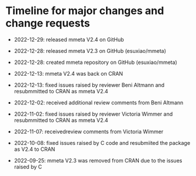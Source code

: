 # Timeline for major changes and change requests



* 2022-12-29: released mmeta V2.4 on GitHub

* 2022-12-28: released mmeta V2.3 on GitHub (esuxiao/mmeta)

* 2022-12-28: created mmeta repository on GitHub (esuxiao/mmeta)

* 2022-12-13: mmeta V2.4 was back on CRAN 

* 2022-12-13: fixed issues raised by reviewer Beni Altmann and resubmmitted to CRAN as mmeta V2.4

* 2022-12-02: received additional review comments from Beni Altmann

* 2022-11-02: fixed issues raised by reviewer Victoria Wimmer and resubmmitted to CRAN as mmeta V2.4

* 2022-11-07: receivedreview comments from Victoria Wimmer


* 2022-10-08: fixed issues raised by C code and resubmiited the package as V2.4 to CRAN

* 2022-09-25: mmeta V2.3 was removed from CRAN due to the issues raised by C
